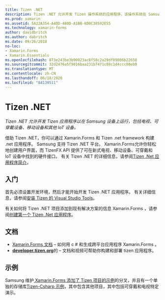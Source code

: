 ```yaml
---
title: Tizen .NET
description: Tizen .NET 允许开发 Tizen 操作系统的应用程序，该操作系统在 Samsung 设备上运行，包括电视、可穿戴设备、移动设备和其他 IoT 设备。
ms.prod: xamarin
ms.assetid: 5A22A354-A4DD-480D-A1BB-6D0C38592E55
ms.technology: xamarin-forms
author: davidbritch
ms.author: dabritch
ms.date: 09/26/2018
no-loc:
- Xamarin.Forms
- Xamarin.Essentials
ms.openlocfilehash: 873e243be3b90023ac8f58c2a29df89806b22658
ms.sourcegitcommit: 32d2476a5f9016baa231b7471c88c1d4ccc08eb8
ms.translationtype: MT
ms.contentlocale: zh-CN
ms.lasthandoff: 06/18/2020
ms.locfileid: "84139511"
---
```

# <a name="tizen-net"></a>Tizen .NET

_Tizen .NET 允许开发 Tizen 应用程序以在 Samsung 设备上运行，包括电视、可穿戴设备、移动设备和其他 IoT 设备。_

借助 Tizen .NET，你可以通过 Xamarin.Forms 和 Tizen .net framework 构建 .net 应用程序。 Samsung 支持 Tizen .NET 平台。 Xamarin.Forms允许你轻松地创建用户界面，而 TizenFX API 提供了可在新式电视、移动设备、可穿戴和 IoT 设备中找到的硬件接口。 有关 Tizen .NET 的详细信息，请参阅[Tizen .Net 应用程序简介](https://developer.tizen.org/development/training/.net-application)。

## <a name="get-started"></a>入门

首先必须设置开发环境，然后才能开始开发 Tizen .NET 应用程序。 有关详细信息，请参阅[安装 Tizen 的 Visual Studio Tools](https://developer.tizen.org/development/visual-studio-tools-tizen/installing-visual-studio-tools-tizen)。

有关如何将 Tizen .NET 项目添加到现有解决方案的信息 Xamarin.Forms ，请参阅[创建第一个 Tizen .Net 应用程序](https://developer.tizen.org/development/training/.net-application/creating-your-first-tizen-.net-application)。

## <a name="documentation"></a>文档

- [ Xamarin.Forms 文档](~/xamarin-forms/index.yml) &ndash; 如何用 c # 和生成跨平台应用程序 Xamarin.Forms 。
- [**developer.tizen.org**](https://developer.tizen.org/development)的 &ndash; 文档和视频可帮助你构建和部署 tizen 应用程序。

## <a name="samples"></a>示例

Samsung 维护[ Xamarin.Forms 添加了 Tizen 项目的示例](https://github.com/Samsung/xamarin-forms-samples)的分叉，并且有一个单独的存储库[Tizen-Csharp 示例](https://github.com/Samsung/Tizen-CSharp-Samples)，其中包含其他项目，其中包括可穿戴和电视特定演示。
